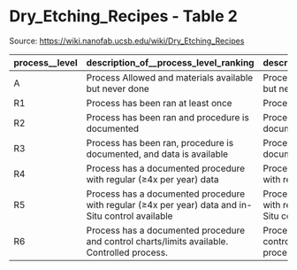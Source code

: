 # Dry_Etching_Recipes - Table 2

Source: https://wiki.nanofab.ucsb.edu/wiki/Dry_Etching_Recipes

| process__level   | description_of__process_level_ranking                                                             | description_of__process_level_ranking_1                                                           | description_of__process_level_ranking_2                                                           | description_of__process_level_ranking_3                                                           | description_of__process_level_ranking_4                                                           | description_of__process_level_ranking_5                                                           | description_of__process_level_ranking_6                                                           | description_of__process_level_ranking_7                                                           | description_of__process_level_ranking_8                                                           | description_of__process_level_ranking_9                                                           | description_of__process_level_ranking_10                                                          |
|:-----------------|:--------------------------------------------------------------------------------------------------|:--------------------------------------------------------------------------------------------------|:--------------------------------------------------------------------------------------------------|:--------------------------------------------------------------------------------------------------|:--------------------------------------------------------------------------------------------------|:--------------------------------------------------------------------------------------------------|:--------------------------------------------------------------------------------------------------|:--------------------------------------------------------------------------------------------------|:--------------------------------------------------------------------------------------------------|:--------------------------------------------------------------------------------------------------|:--------------------------------------------------------------------------------------------------|
| A                | Process Allowed and materials available but never done                                            | Process Allowed and materials available but never done                                            | Process Allowed and materials available but never done                                            | Process Allowed and materials available but never done                                            | Process Allowed and materials available but never done                                            | Process Allowed and materials available but never done                                            | Process Allowed and materials available but never done                                            | Process Allowed and materials available but never done                                            | Process Allowed and materials available but never done                                            | Process Allowed and materials available but never done                                            | Process Allowed and materials available but never done                                            |
| R1               | Process has been ran at least once                                                                | Process has been ran at least once                                                                | Process has been ran at least once                                                                | Process has been ran at least once                                                                | Process has been ran at least once                                                                | Process has been ran at least once                                                                | Process has been ran at least once                                                                | Process has been ran at least once                                                                | Process has been ran at least once                                                                | Process has been ran at least once                                                                | Process has been ran at least once                                                                |
| R2               | Process has been ran and procedure is documented                                                  | Process has been ran and procedure is documented                                                  | Process has been ran and procedure is documented                                                  | Process has been ran and procedure is documented                                                  | Process has been ran and procedure is documented                                                  | Process has been ran and procedure is documented                                                  | Process has been ran and procedure is documented                                                  | Process has been ran and procedure is documented                                                  | Process has been ran and procedure is documented                                                  | Process has been ran and procedure is documented                                                  | Process has been ran and procedure is documented                                                  |
| R3               | Process has been ran, procedure is documented, and data is available                              | Process has been ran, procedure is documented, and data is available                              | Process has been ran, procedure is documented, and data is available                              | Process has been ran, procedure is documented, and data is available                              | Process has been ran, procedure is documented, and data is available                              | Process has been ran, procedure is documented, and data is available                              | Process has been ran, procedure is documented, and data is available                              | Process has been ran, procedure is documented, and data is available                              | Process has been ran, procedure is documented, and data is available                              | Process has been ran, procedure is documented, and data is available                              | Process has been ran, procedure is documented, and data is available                              |
| R4               | Process has a documented procedure with regular (≥4x per year) data                               | Process has a documented procedure with regular (≥4x per year) data                               | Process has a documented procedure with regular (≥4x per year) data                               | Process has a documented procedure with regular (≥4x per year) data                               | Process has a documented procedure with regular (≥4x per year) data                               | Process has a documented procedure with regular (≥4x per year) data                               | Process has a documented procedure with regular (≥4x per year) data                               | Process has a documented procedure with regular (≥4x per year) data                               | Process has a documented procedure with regular (≥4x per year) data                               | Process has a documented procedure with regular (≥4x per year) data                               | Process has a documented procedure with regular (≥4x per year) data                               |
| R5               | Process has a documented procedure with regular (≥4x per year) data and in-Situ control available | Process has a documented procedure with regular (≥4x per year) data and in-Situ control available | Process has a documented procedure with regular (≥4x per year) data and in-Situ control available | Process has a documented procedure with regular (≥4x per year) data and in-Situ control available | Process has a documented procedure with regular (≥4x per year) data and in-Situ control available | Process has a documented procedure with regular (≥4x per year) data and in-Situ control available | Process has a documented procedure with regular (≥4x per year) data and in-Situ control available | Process has a documented procedure with regular (≥4x per year) data and in-Situ control available | Process has a documented procedure with regular (≥4x per year) data and in-Situ control available | Process has a documented procedure with regular (≥4x per year) data and in-Situ control available | Process has a documented procedure with regular (≥4x per year) data and in-Situ control available |
| R6               | Process has a documented procedure and control charts/limits available. Controlled process.       | Process has a documented procedure and control charts/limits available. Controlled process.       | Process has a documented procedure and control charts/limits available. Controlled process.       | Process has a documented procedure and control charts/limits available. Controlled process.       | Process has a documented procedure and control charts/limits available. Controlled process.       | Process has a documented procedure and control charts/limits available. Controlled process.       | Process has a documented procedure and control charts/limits available. Controlled process.       | Process has a documented procedure and control charts/limits available. Controlled process.       | Process has a documented procedure and control charts/limits available. Controlled process.       | Process has a documented procedure and control charts/limits available. Controlled process.       | Process has a documented procedure and control charts/limits available. Controlled process.       |